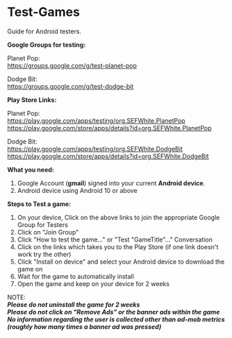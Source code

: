 # Test-Games
Guide for Android testers.


**Google Groups for testing:**  

  Planet Pop:  
  https://groups.google.com/g/test-planet-pop  
  
  Dodge Bit:  
  https://groups.google.com/g/test-dodge-bit  
  
  
**Play Store Links:**  
  
  Planet Pop:  
  https://play.google.com/apps/testing/org.SEFWhite.PlanetPop  
  https://play.google.com/store/apps/details?id=org.SEFWhite.PlanetPop  
  
  Dodge Bit:  
  https://play.google.com/apps/testing/org.SEFWhite.DodgeBit  
  https://play.google.com/store/apps/details?id=org.SEFWhite.DodgeBit  
  
  
**What you need:**  
1) Google Account (**gmail**) signed into your current **Android device**.
2) Android device using Android 10 or above
   
  
**Steps to Test a game:**  
1) On your device, Click on the above links to join the appropriate Google Group for Testers
2) Click on "Join Group"
3) Click "How to test the game..." or "Test "GameTitle"..." Conversation
4) Click on the links which takes you to the Play Store (if one link doesn't work try the other)
5) Click "Install on device" and select your Android device to download the game on
6) Wait for the game to automatically install
7) Open the game and keep on your device for 2 weeks
  
  
NOTE:  
***Please do not uninstall the game for 2 weeks***  
***Please do not click on "Remove Ads" or the banner ads within the game***  
***No information regarding the user is collected other than ad-mob metrics (roughly how many times a banner ad was pressed)***  

